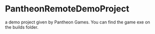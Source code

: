 # PantheonRemoteDemoProject
 a demo project given by Pantheon Games.
You can find the game exe on the builds folder.
